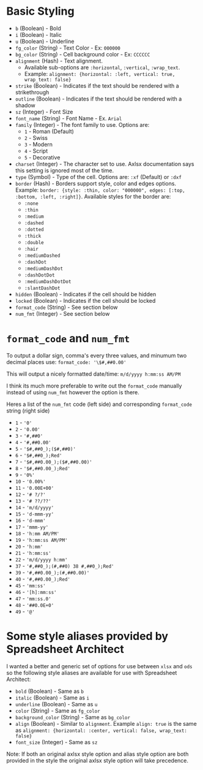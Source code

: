 # Basic Styling
- `b` (Boolean) - Bold
- `i` (Boolean) - Italic
- `u` (Boolean) - Underline
- `fg_color` (String) - Text Color - Ex: `000000`
- `bg_color` (String) - Cell background color - Ex: `CCCCCC`
- `alignment` (Hash) - Text alignment. 
    - Available sub-options are `:horizontal`, `:vertical`, `:wrap_text`. 
    - Example:  `alignment: {horizontal: :left, vertical: true, wrap_text: false}`
- `strike` (Boolean) - Indicates if the text should be rendered with a strikethrough
- `outline` (Boolean) - Indicates if the text should be rendered with a shadow
- `sz` (Integer) - Font Size
- `font_name` (String) - Font Name - Ex. `Arial`
- `family` (Integer) - The font family to use. Options are:
  - `1` - Roman (Default)
  - `2` - Swiss
  - `3` - Modern
  - `4` - Script
  - `5` - Decorative
- `charset` (Integer) - The character set to use. Axlsx documentation says this setting is ignored most of the time.
- `type` (Symbol) - Type of the cell. Options are: `:xf` (Default) or `:dxf`
- `border` (Hash) - Borders support style, color and edges options. Example: `border: {style: :thin, color: "000000", edges: [:top, :bottom, :left, :right]}`. Available styles for the border are: 
  - `:none`
  - `:thin`
  - `:medium`
  - `:dashed`
  - `:dotted`
  - `:thick`
  - `:double`
  - `:hair`
  - `:mediumDashed`
  - `:dashDot`
  - `:mediumDashDot`
  - `:dashDotDot`
  - `:mediumDashDotDot`
  - `:slantDashDot`
- `hidden` (Boolean) - Indicates if the cell should be hidden
- `locked` (Boolean) - Indicates if the cell should be locked
- `format_code` (String) - See section below
- `num_fmt` (Integer) - See section below

# `format_code` and `num_fmt`
To output a dollar sign, comma's every three values, and minumum two decimal places use: 
`format_code: '\$#,##0.00'`

This will output a nicely formatted date/time: 
`m/d/yyyy h:mm:ss AM/PM`

I think its much more preferable to write out the `format_code` manually instead of using `num_fmt` however the option is there.

Heres a list of the `num_fmt` code (left side) and corresponding `format_code` string (right side)

- `1` - `'0'`
- `2` - `'0.00'` 
- `3` - `'#,##0'`
- `4` - `'#,##0.00'`
- `5` - `'$#,##0_);($#,##0)'`
- `6` - `'$#,##0_);Red'`
- `7` - `'$#,##0.00_);($#,##0.00)'`
- `8` - `'$#,##0.00_);Red'`
- `9` - `'0%'`
- `10` - `'0.00%' `
- `11` - `'0.00E+00'`
- `12` - `'# ?/?'`
- `13` - `'# ??/??'`
- `14` - `'m/d/yyyy'`
- `15` - `'d-mmm-yy'`
- `16` - `'d-mmm'`
- `17` - `'mmm-yy'`
- `18` - `'h:mm AM/PM'`
- `19` - `'h:mm:ss AM/PM'`
- `20` - `'h:mm'`
- `21` - `'h:mm:ss'`
- `22` - `'m/d/yyyy h:mm'`
- `37` - `'#,##0_);(#,##0) 38 #,##0_);Red'`
- `39` - `'#,##0.00_);(#,##0.00)'`
- `40` - `'#,##0.00_);Red'`
- `45` - `'mm:ss'`
- `46` - `'[h]:mm:ss'`
- `47` - `'mm:ss.0'`
- `48` - `'##0.0E+0'`
- `49` - `'@'`

# Some style aliases provided by Spreadsheet Architect
I wanted a better and generic set of options for use between `xlsx` and `ods` so the following style aliases are available for use with Spreadsheet Architect:

- `bold` (Boolean) - Same as `b`
- `italic` (Boolean) - Same as `i`
- `underline` (Boolean) - Same as `u`
- `color` (String) - Same as `fg_color`
- `background_color` (String) - Same as `bg_color`
- `align` (Boolean) - Similar to `alignment`. Example `align: true` is the same as `alignment: {horizontal: :center, vertical: false, wrap_text: false}`
- `font_size` (Integer) - Same as `sz`

Note: If both an original axlsx style option and alias style option are both provided in the style the original axlsx style option will take precedence.

